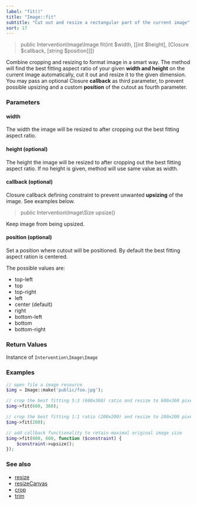 ```yaml
---
label: "fit()"
title: "Image::fit"
subtitle: "Cut out and resize a rectangular part of the current image"
sort: 17
---
```


> public Intervention\Image\Image fit(int $width, [[int $height], [Closure $callback, [string $position]]])

Combine cropping and resizing to format image in a smart way. The method will find the best fitting aspect ratio of your given **width and height** on the current image automatically, cut it out and resize it to the given dimension. You may pass an optional Closure **callback** as third parameter, to prevent possible upsizing and a custom **position** of the cutout as fourth parameter.

### Parameters

#### width
The width the image will be resized to after cropping out the best fitting aspect ratio.

#### height (optional)
The height the image will be resized to after cropping out the best fitting aspect ratio. If no height is given, method will use same value as width.

#### callback (optional)
Closure callback defining constraint to prevent unwanted **upsizing** of the image. See examples below.

> public Intervention\Image\Size upsize()

Keep image from being upsized.

#### position (optional)
Set a position where cutout will be positioned. By default the best fitting aspect ration is centered.

The possible values are:

- top-left
- top
- top-right
- left
- center (default)
- right
- bottom-left
- bottom
- bottom-right


### Return Values
Instance of `Intervention\Image\Image`

### Examples

```php
// open file a image resource
$img = Image::make('public/foo.jpg');

// crop the best fitting 5:3 (600x360) ratio and resize to 600x360 pixel
$img->fit(600, 360);

// crop the best fitting 1:1 ratio (200x200) and resize to 200x200 pixel
$img->fit(200);

// add callback functionality to retain maximal original image size
$img->fit(800, 600, function ($constraint) {
    $constraint->upsize();
});
```

### See also

- [resize](/v2/api/resize)
- [resizeCanvas](/v2/api/resize-canvas)
- [crop](/v2/api/crop)
- [trim](/v2/api/trim)
